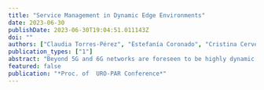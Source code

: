 ```yaml
---
title: "Service Management in Dynamic Edge Environments"
date: 2023-06-30
publishDate: 2023-06-30T19:04:51.011143Z
doi: ""
authors: ["Claudia Torres-Pérez", "Estefanía Coronado", "Cristina Cervelló-Pastor",  "Muhammad Shuaib Siddiqui"]
publication_types: ["1"]
abstract: "Beyond 5G and 6G networks are foreseen to be highly dynamic. These are expected to support and accommodate temporary activities and leverage continuously changing infrastructures from extreme edge to cloud. In addition, the increasing demand for applications and data in these networks necessitates the use of geographically distributed Multi-access Edge Computing (MEC) to provide reliable services with low latency and energy consumption. Service management plays a crucial role in meeting this need. Research indicates widespread acceptance of Reinforcement Learning (RL) in this field due to its ability to model unforeseen scenarios. However, it is difficult for RL to handle exhaustive changes in the requirements, constraints and optimization objectives likely to occur in widely distributed networks. Therefore, the main objective of this research is to design service management approaches to handle changing services and infrastructures in dynamic distributed MEC systems, utilizing advanced RL methods such as Distributed Deep Reinforcement Learning (DDRL) and Meta Reinforcement Learning (MRL)."
featured: false
publication: "*Proc. of  URO-PAR Conference*"
---
```


